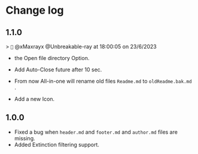 # Change log

## 1.1.0

 

\> ``📝``  @xMaxrayx @Unbreakable-ray   at 18:00:05  on 23/6/2023

- the Open file directory Option.

- Add Auto-Close future after 10 sec.

- From now All-in-one will rename old files  `Readme.md` to `oldReadme.bak.md` .

- Add a new Icon.

  

## 1.0.0


  - Fixed a bug when `header.md` and `footer.md` and `author.md` files are missing.
  - Added Extinction filtering support.
